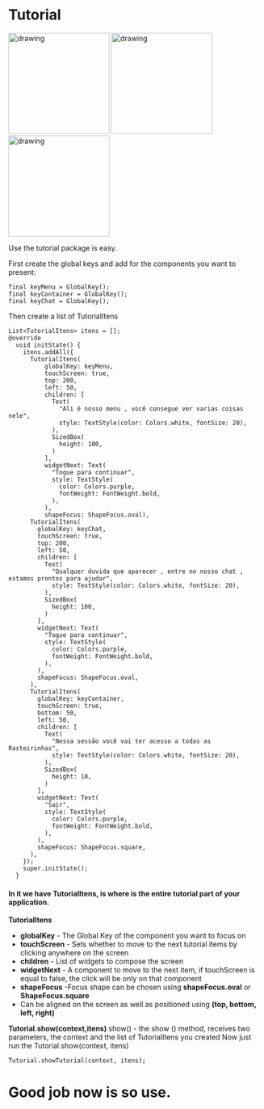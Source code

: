 # Tutorial

<img src="https://user-images.githubusercontent.com/47983071/105987554-30276a00-607d-11eb-9f0f-69acfad9e8f8.jpeg" alt="drawing" width="200"/>

<img src="https://user-images.githubusercontent.com/47983071/105987620-4cc3a200-607d-11eb-958c-a5645bba87fb.jpeg" alt="drawing" width="200"/>


<img src="https://user-images.githubusercontent.com/47983071/105987668-5a792780-607d-11eb-9d74-6bd190c0aad2.jpeg" alt="drawing" width="200"/>


Use the tutorial package is easy.

First create the global keys and add for the components you want to present:
```
final keyMenu = GlobalKey();
final keyContainer = GlobalKey();
final keyChat = GlobalKey();  
```

Then create a list of TutorialItens

```
List<TutorialItens> itens = [];
@override
  void initState() {
    itens.addAll({
      TutorialItens(
          globalKey: keyMenu,
          touchScreen: true,
          top: 200,
          left: 50,
          children: [
            Text(
              "Ali é nosso menu , você consegue ver varias coisas nele",
              style: TextStyle(color: Colors.white, fontSize: 20),
            ),
            SizedBox(
              height: 100,
            )
          ],
          widgetNext: Text(
            "Toque para continuar",
            style: TextStyle(
              color: Colors.purple,
              fontWeight: FontWeight.bold,
            ),
          ),
          shapeFocus: ShapeFocus.oval),
      TutorialItens(
        globalKey: keyChat,
        touchScreen: true,
        top: 200,
        left: 50,
        children: [
          Text(
            "Qualquer duvida que aparecer , entre no nosso chat , estamos prontos para ajudar",
            style: TextStyle(color: Colors.white, fontSize: 20),
          ),
          SizedBox(
            height: 100,
          )
        ],
        widgetNext: Text(
          "Toque para continuar",
          style: TextStyle(
            color: Colors.purple,
            fontWeight: FontWeight.bold,
          ),
        ),
        shapeFocus: ShapeFocus.oval,
      ),
      TutorialItens(
        globalKey: keyContainer,
        touchScreen: true,
        bottom: 50,
        left: 50,
        children: [
          Text(
            "Nessa sessão você vai ter acesso a todas as  Rasteirinhas",
            style: TextStyle(color: Colors.white, fontSize: 20),
          ),
          SizedBox(
            height: 10,
          )
        ],
        widgetNext: Text(
          "Sair",
          style: TextStyle(
            color: Colors.purple,
            fontWeight: FontWeight.bold,
          ),
        ),
        shapeFocus: ShapeFocus.square,
      ),
    });
    super.initState();
  }
```

 #### In it we have TutorialItens, is where is the entire tutorial part of your application.
**TutorialItens**
  - **globalKey**  - The Global Key of the component you want to focus on
  - **touchScreen** - Sets whether to move to the next tutorial items by clicking anywhere on the screen
  - **children** - List of widgets to compose the screen
  - **widgetNext** - A component to move to the next item, if touchScreen is equal to false, the click will be only on that component
  - **shapeFocus** -Focus shape can be chosen using **shapeFocus.oval** or **ShapeFocus.square**
  - Can be aligned on the screen as well as positioned using **(top, bottom, left, right)**

**Tutorial.show(context,itens)**
show() -   the show () method, receives two parameters, the context and the list of TutorialItens you created
Now just run the Tutorial.show(context, itens)

```
Tutorial.showTutorial(context, itens);
```

# Good job now is so use.
 
